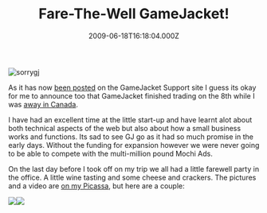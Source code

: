 ﻿---
coverImage: /images/fallback-post-header.png
date: "2009-06-18T16:18:04.000Z"
tags:
  - business
  - jobs
  - personal
title: Fare-The-Well GameJacket!
oldUrl: /photos-personal/fare-the-well-gamejacket
---

![sorrygj](https://www.mikecann.blog/wp-content/uploads/2009/06/sorrygj.gif "sorrygj")

As it has now [been posted](https://support.gamejacket.com/forums/19376/entries/40976) on the GameJacket Support site I guess its okay for me to announce too that GameJacket finished trading on the 8th while I was [away in Canada](https://www.mikecann.blog/?p=554).

<!-- more -->

I have had an excellent time at the little start-up and have learnt alot about both technical aspects of the web but also about how a small business works and functions. Its sad to see GJ go as it had so much promise in the early days. Without the funding for expansion however we were never going to be able to compete with the multi-million pound Mochi Ads.

On the last day before I took off on my trip we all had a little farewell party in the office. A little wine tasting and some cheese and crackers. The pictures and a video are [on my Picassa](https://picasaweb.google.com/mike.cann/FarewellGJ09#), but here are a couple:

[![](https://lh3.ggpht.com/_vZ6zE_QJfu0/SjpSlANQ3pI/AAAAAAAAZ7k/gUNnRBb1LaI/s288/DSC03738.JPG)](https://picasaweb.google.com/lh/photo/kt-QnclqVpz1Ai5HdrE55A?feat=embedwebsite)[![](https://lh4.ggpht.com/_vZ6zE_QJfu0/SjpSiYzg1WI/AAAAAAAAZ7Q/3YmKiuP37YY/s288/DSC03736.JPG)](https://picasaweb.google.com/lh/photo/vwnFuHInOwfR0nRBkqzlNA?feat=embedwebsite)
